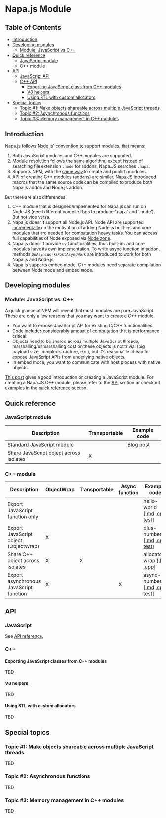 # Napa.js Module

## Table of Contents
- [Introduction](#intro)
- [Developing modules](#develop-modules)
  - [Module: JavaScript vs C++](#js-vs-cpp)
- [Quick reference](#quick-ref)
  - [JavaScript module](#ref-js-module)
  - [C++ module](#ref-cpp-module)
- [API](#api)
  - [JavaScript API](#js-api)
  - [C++ API](#cpp-api)
    - [Exporting JavaScript class from C++ modules](#export-class)
    - [V8 helpers](#v8helpers)
    - [Using STL with custom allocators](#stl-with-allocator)
- [Special topics](#topics)
  - [Topic #1: Make objects shareable across multiple JavaScript threads](#topic-shareable-objects)
  - [Topic #2: Asynchronous functions](#topic-async-functions)
  - [Topic #3: Memory management in C++ modules](#topic-memory-management)

## <a name="intro"></a> Introduction
Napa.js follows [Node.js' convention](https://nodejs.org/api/modules.html) to support modules, that means:

1) Both JavaScript modules and C++ modules are supported.
2) Module resolution follows the [same algorithm](https://nodejs.org/api/modules.html#modules_all_together), except instead of searching file extension `.node` for addons, Napa.JS searches `.napa`.
3) Supports NPM, with the [same way](https://docs.npmjs.com/getting-started/creating-node-modules) to create and publish modules.
4) API of creating C++ modules (addons) are similar. Napa.JS introduced macros that the same source code can be compiled to produce both Napa.js addon and Node.js addon.

But there are also differences:
1) C++ module that is designed/implemented for Napa.js can run on Node.JS (need different compile flags to produce '.napa' and '.node'). But not vice versa. 
2) Napa.js doesn't support all Node.js API. Node API are supported [incrementally](./node-api.md) on the motivation of adding Node.js built-ins and core modules that are needed for computation heavy tasks. You can access full capabilities of Node exposed via [Node zone](./zone.md#node-zone).
3) Napa.js doesn't provide `uv` functionalities, thus built-ins and core modules have its own implementation. To write async function in addon, methods `DoAsyncWork`/`PostAsyncWork` are introduced to work for both Napa.js and Node.js.
4) Napa.js supports embed mode. C++ modules need separate compilation between Node mode and embed mode.


## <a name="develop-modules"></a> Developing modules
### <a name="js-vs-cpp"></a> Module: JavaScript vs. C++
A quick glance at NPM will reveal that most modules are pure JavaScript. These are only a few reasons that you may want to create a C++ module.
- You want to expose JavaScript API for existing C/C++ functionalities.
- Code includes considerably amount of computation that is performance critical.
- Objects need to be shared across multiple JavaScript threads, marshalling/unmarshalling cost on these objects is not trivial (big payload size, complex structure, etc.), but it's reasonable cheap to expose JavaScript APIs from underlying native objects.
- In embed mode, you want to communicate with host process with native objects.

[This post](https://docs.npmjs.com/getting-started/creating-node-modules) gives a good introduction on creating a JavaScript module. For creating a Napa.JS C++ module, please refer to the [API](#api) section or checkout examples in the [quick reference](#quick-reference) section.

## <a name="quick-ref"></a> Quick reference

### <a name="ref-js-module"></a> JavaScript module

| Description                                                  | Transportable | Example code |
| ------------------------------------------------------------ | ------------- | ------------ |
| Standard JavaScript module                                   |               | [Blog post](https://www.hacksparrow.com/how-to-write-node-js-modules.html)           |
| Share JavaScript object across isolates                      |      X        |              |

### <a name="ref-cpp-module"></a> C++ module

| Description                                                  | ObjectWrap | Transportable | Async function | Example code |
| ------------------------------------------------------------ | ---------- | ------------- | -------------- | ------------ |
| Export JavaScript function only                              |            |               |                |  hello-world [[.md](../../examples/modules/hello-world/README.md) [.cpp](../../examples/modules/hello-world/node/addon.cpp) [test](../../examples/modules/hello-world/test/test.ts)]                           |
| Export JavaScript object (ObjectWrap)                        |      X     |               |                |  plus-number [[.md](../../examples/modules/plus-number/README.md) [.cpp](../../examples/modules/plus-number/node/addon.cpp) [test](../../examples/modules/plus-number/test/module-test/test.ts)]            |
| Share C++ object across isolates                             |      X     |      X        |                |  allocator-wrap [[.h](../../src/module/core-modules/napa/allocator-wrap.h) [.cpp](../../src/module/core-modules/napa/allocator-wrap.cpp)]            |
| Export asynchronous JavaScript function                      |      X     |               |      X         |  async-number [[.md](../../examples/modules/async-number/README.md) [.cpp](../../examples/modules/async-number/node/addon.cpp) [test](../../examples/modules/async-number/test/test.ts)]            |

## <a name="api"></a> API
### <a name="js-api"></a> JavaScript
See [API reference](./index.md).

### <a name="cpp-api"></a> C++
#### <a name="export-class"></a> Exporting JavaScript classes from C++ modules
TBD
#### <a name="v8helpers"></a> V8 helpers
TBD
#### <a name="stl-with-allocator"></a> Using STL with custom allocators
TBD

## <a name="topics"></a> Special topics
### <a name="topic-shareable-objects"></a> Topic #1: Make objects shareable across multiple JavaScript threads
TBD

### <a name="topic-async-functions"></a> Topic #2: Asynchronous functions
TBD

### <a name="topic-memory-management"></a> Topic #3: Memory management in C++ modules
TBD
